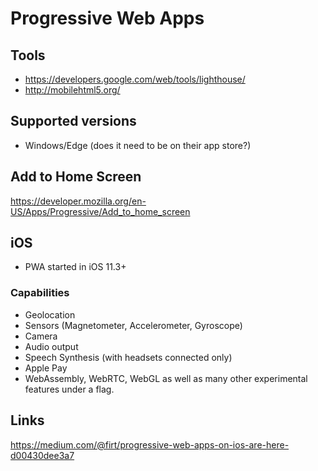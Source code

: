 # Progressive Web Apps
Tools
-----


* <https://developers.google.com/web/tools/lighthouse/>
* <http://mobilehtml5.org/>


Supported versions
------------------


* Windows/Edge (does it need to be on their app store?)


Add to Home Screen
------------------

<https://developer.mozilla.org/en-US/Apps/Progressive/Add_to_home_screen>


iOS
---

* PWA started in iOS 11.3+


### Capabilities


* Geolocation
* Sensors (Magnetometer, Accelerometer, Gyroscope)
* Camera
* Audio output
* Speech Synthesis (with headsets connected only)
* Apple Pay
* WebAssembly, WebRTC, WebGL as well as many other experimental features under a flag.


Links
-----
<https://medium.com/@firt/progressive-web-apps-on-ios-are-here-d00430dee3a7>

